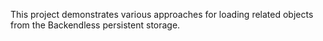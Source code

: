 This project demonstrates various approaches for loading related objects from the Backendless persistent storage. 
